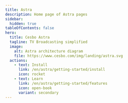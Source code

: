 ```yaml
---
title: Astra
description: Home page of Astra pages
sidebar:
  hidden: true
tableOfContents: false
hero:
  title: Cesbo Astra
  tagline: TV Broadcasting simplified
  image:
    alt: Astra architecture diagram
    file: https://www.cesbo.com/img/landing/astra.svg
  actions:
    - text: Install
      link: /en/astra/getting-started/install
      icon: rocket
    - text: Learn
      link: /en/astra/getting-started/features
      icon: open-book
      variant: secondary
---
```

